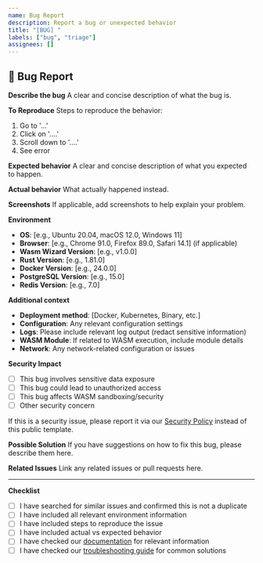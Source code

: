 ```yaml
---
name: Bug Report
description: Report a bug or unexpected behavior
title: "[BUG] "
labels: ["bug", "triage"]
assignees: []
---
```


## 🐛 Bug Report

**Describe the bug**
A clear and concise description of what the bug is.

**To Reproduce**
Steps to reproduce the behavior:
1. Go to '...'
2. Click on '....'
3. Scroll down to '....'
4. See error

**Expected behavior**
A clear and concise description of what you expected to happen.

**Actual behavior**
What actually happened instead.

**Screenshots**
If applicable, add screenshots to help explain your problem.

**Environment**
- **OS**: [e.g., Ubuntu 20.04, macOS 12.0, Windows 11]
- **Browser**: [e.g., Chrome 91.0, Firefox 89.0, Safari 14.1] (if applicable)
- **Wasm Wizard Version**: [e.g., v1.0.0]
- **Rust Version**: [e.g., 1.81.0]
- **Docker Version**: [e.g., 24.0.0]
- **PostgreSQL Version**: [e.g., 15.0]
- **Redis Version**: [e.g., 7.0]

**Additional context**
- **Deployment method**: [Docker, Kubernetes, Binary, etc.]
- **Configuration**: Any relevant configuration settings
- **Logs**: Please include relevant log output (redact sensitive information)
- **WASM Module**: If related to WASM execution, include module details
- **Network**: Any network-related configuration or issues

**Security Impact**
- [ ] This bug involves sensitive data exposure
- [ ] This bug could lead to unauthorized access
- [ ] This bug affects WASM sandboxing/security
- [ ] Other security concern

If this is a security issue, please report it via our [Security Policy](SECURITY.md) instead of this public template.

**Possible Solution**
If you have suggestions on how to fix this bug, please describe them here.

**Related Issues**
Link any related issues or pull requests here.

---

**Checklist**
- [ ] I have searched for similar issues and confirmed this is not a duplicate
- [ ] I have included all relevant environment information
- [ ] I have included steps to reproduce the issue
- [ ] I have included actual vs expected behavior
- [ ] I have checked our [documentation](https://wasmwizard.dev/docs) for relevant information
- [ ] I have checked our [troubleshooting guide](wasmwiz/TROUBLESHOOTING.md) for common solutions